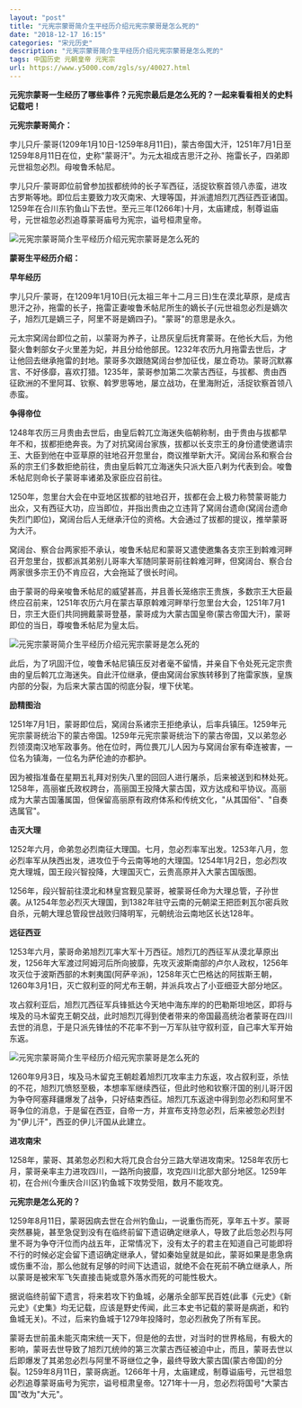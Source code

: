 ```yaml
---
layout: "post"
title: "元宪宗蒙哥简介生平经历介绍元宪宗蒙哥是怎么死的"
date: "2018-12-17 16:15"
categories: "宋元历史"
description: "元宪宗蒙哥简介生平经历介绍元宪宗蒙哥是怎么死的"
tags: 中国历史 元朝皇帝 元宪宗
url: https://www.y5000.com/zgls/sy/40027.html
---
```






**元宪宗蒙哥一生经历了哪些事件？元宪宗最后是怎么死的？一起来看看相关的史料记载吧！**

 **元宪宗蒙哥简介：**

孛儿只斤·蒙哥(1209年1月10日-1259年8月11日)，蒙古帝国大汗，1251年7月1日至1259年8月11日在位，史称"蒙哥汗"。为元太祖成吉思汗之孙、拖雷长子，四弟即元世祖忽必烈。母唆鲁禾帖尼。

孛儿只斤·蒙哥即位前曾参加拔都统帅的长子军西征，活捉钦察首领八赤蛮，进攻古罗斯等地。即位后主要致力攻灭南宋、大理等国，并派遣旭烈兀西征西亚诸国。1259年在合川东钓鱼山下去世。至元三年(1266年)十月，太庙建成，制尊谥庙号，元世祖忽必烈追尊蒙哥庙号为宪宗，谥号桓肃皇帝。

![元宪宗蒙哥简介生平经历介绍元宪宗蒙哥是怎么死的](https://img.y5000.com/uploads/allimg/190112/50dc09f5c46e91ea591bb206e13c2cc8.jpg)

 **蒙哥生平经历介绍：**

 **早年经历**

孛儿只斤·蒙哥，在1209年1月10日(元太祖三年十二月三日)生在漠北草原，是成吉思汗之孙，拖雷的长子，拖雷正妻唆鲁禾帖尼所生的嫡长子(元世祖忽必烈是嫡次子，旭烈兀是嫡三子，阿里不哥是嫡四子)。"蒙哥"的意思是永久。

元太宗窝阔台即位之前，以蒙哥为养子，让昂灰皇后抚育蒙哥。在他长大后，为他娶火鲁剌部女子火里差为妃，并且分给他部民。1232年农历九月拖雷去世后，才让他回去继承拖雷的封地。蒙哥多次跟随窝阔台参加征伐，屡立奇功。蒙哥沉默寡言、不好侈靡，喜欢打猎。1235年，蒙哥参加第二次蒙古西征，与拔都、贵由西征欧洲的不里阿耳、钦察、斡罗思等地，屡立战功，在里海附近，活捉钦察首领八赤蛮。

 **争得帝位**

1248年农历三月贵由去世后，由皇后斡兀立海迷失临朝称制，由于贵由与拔都早年不和，拔都拒绝奔丧。为了对抗窝阔台家族，拔都以长支宗王的身份遣使邀请宗王、大臣到他在中亚草原的驻地召开忽里台，商议推举新大汗。窝阔台系和察合台系的宗王们多数拒绝前往，贵由皇后斡兀立海迷失只派大臣八剌为代表到会。唆鲁禾帖尼则命长子蒙哥率诸弟及家臣应召前往。

1250年，忽里台大会在中亚地区拔都的驻地召开，拔都在会上极力称赞蒙哥能力出众，又有西征大功，应当即位，并指出贵由之立违背了窝阔台遗命(窝阔台遗命失烈门即位)，窝阔台后人无继承汗位的资格。大会通过了拔都的提议，推举蒙哥为大汗。

窝阔台、察合台两家拒不承认，唆鲁禾帖尼和蒙哥又遣使邀集各支宗王到斡难河畔召开忽里台，拔都派其弟别儿哥率大军随同蒙哥前往斡难河畔，但窝阔台、察合台两家很多宗王仍不肯应召，大会拖延了很长时间。

由于蒙哥的母亲唆鲁禾帖尼的威望甚高，并且善长笼络宗王贵族，多数宗王大臣最终应召前来，1251年农历六月在蒙古草原斡难河畔举行忽里台大会，1251年7月1日，宗王大臣们共同拥戴蒙哥登基，蒙哥成为大蒙古国皇帝(蒙古帝国大汗)，蒙哥即位的当日，尊唆鲁禾帖尼为皇太后。

![元宪宗蒙哥简介生平经历介绍元宪宗蒙哥是怎么死的](https://img.y5000.com/uploads/allimg/190112/4125f55605a5155102883bfa215eaa0a.jpg)

此后，为了巩固汗位，唆鲁禾帖尼镇压反对者毫不留情，并亲自下令处死元定宗贵由的皇后斡兀立海迷失。自此汗位继承，便由窝阔台家族转移到了拖雷家族，皇族内部的分裂，为后来大蒙古国的彻底分裂，埋下伏笔。

 **励精图治**

1251年7月1日，蒙哥即位后，窝阔台系诸宗王拒绝承认，后率兵镇压。1259年元宪宗蒙哥统治下的蒙古帝国。1259年元宪宗蒙哥统治下的蒙古帝国，又以弟忽必烈领漠南汉地军政事务。他在位时，两位畏兀儿人因为与窝阔台家有牵连被害，一位名为镇海，一位名为萨伦迪的亦都护。

因为被指准备在星期五礼拜对别失八里的回回人进行屠杀，后来被送到和林处死。1258年，高丽崔氏政权跨台，高丽国王投降大蒙古国，双方达成和平协议。高丽成为大蒙古国藩属国，但保留高丽原有政府体系和传统文化，"从其国俗"、"自奏选属官"。

 **击灭大理**

1252年六月，命弟忽必烈南征大理国。七月，忽必烈率军出发。1253年八月，忽必烈率军从陕西出发，进攻位于今云南等地的大理国。1254年1月2日，忽必烈攻克大理城，国王段兴智投降，大理国灭亡，云贵高原并入大蒙古国版图。

1256年，段兴智前往漠北和林皇宫觐见蒙哥，被蒙哥任命为大理总管，子孙世袭。从1254年忽必烈灭大理国，到1382年驻守云南的元朝梁王把匝剌瓦尔密兵败自杀，元朝大理总管段世战败归降明军，元朝统治云南地区长达128年。

 **远征西亚**

1253年六月，蒙哥命弟旭烈兀率大军十万西征。旭烈兀的西征军从漠北草原出发，1256年大军渡过阿姆河后所向披靡，先攻灭波斯南部的卢尔人政权，1256年攻灭位于波斯西部的木剌夷国(阿萨辛派)，1258年灭亡巴格达的阿拔斯王朝，1260年3月1日，灭亡叙利亚的阿尤布王朝，并派兵攻占了小亚细亚大部分地区。

攻占叙利亚后，旭烈兀西征军兵锋抵达今天地中海东岸的的巴勒斯坦地区，即将与埃及的马木留克王朝交战，此时旭烈兀得到使者带来的帝国最高统治者蒙哥在四川去世的消息，于是只派先锋怯的不花率不到一万军队驻守叙利亚，自己率大军开始东返。

![元宪宗蒙哥简介生平经历介绍元宪宗蒙哥是怎么死的](https://img.y5000.com/uploads/allimg/190112/c05fa5380ae8c4017bdaf9222b1f7ba6.jpg)

1260年9月3日，埃及马木留克王朝趁着旭烈兀攻率主力东返，攻占叙利亚，杀怯的不花，旭烈兀愤怒至极，本想率军继续西征，但此时他和钦察汗国的别儿哥汗因为争夺阿塞拜疆爆发了战争，只好结束西征。旭烈兀东返途中得到忽必烈和阿里不哥争位的消息，于是留在西亚，自帝一方，并宣布支持忽必烈，后来被忽必烈封为"伊儿汗"，西亚的伊儿汗国从此建立。

 **进攻南宋**

1258年，蒙哥、其弟忽必烈和大将兀良合台分三路大举进攻南宋。1258年农历七月，蒙哥亲率主力进攻四川，一路所向披靡，攻克四川北部大部分地区。1259年初，在合州(今重庆合川区)钓鱼城下攻势受阻，数月不能攻克。

 **元宪宗是怎么死的？**

1259年8月11日，蒙哥因病去世在合州钓鱼山，一说重伤而死，享年五十岁。蒙哥突然暴毙，甚至急促到没有在临终前留下遗诏确定继承人，导致了此后忽必烈与阿里不哥为争夺汗位而内战五年，正常情况下，没有太子的君主在知道自己可能即将不行的时候必定会留下遗诏确定继承人，譬如秦始皇就是如此，蒙哥如果是患急病或伤重不治，那么他就有足够的时间下达遗诏，就绝不会在死前不确立继承人，所以蒙哥是被宋军飞矢直接击毙或意外落水而死的可能性极大。

据说临终前留下遗言，将来若攻下钓鱼城，必屠杀全部军民百姓(此事《元史》《新元史》《史集》均无记载，应该是野史传闻，此三本史书记载的蒙哥是病逝，和钓鱼城无关)。不过，后来钓鱼城于1279年投降时，忽必烈赦免了所有军民。

蒙哥去世前虽未能灭南宋统一天下，但是他的去世，对当时的世界格局，有极大的影响，蒙哥去世导致了旭烈兀统帅的第三次蒙古西征被迫中止，而且，蒙哥去世以后即爆发了其弟忽必烈与阿里不哥继位之争，最终导致大蒙古国(蒙古帝国)的分裂。1259年8月11日，蒙哥病逝。1266年十月，太庙建成，制尊谥庙号，元世祖忽必烈追尊蒙哥庙号为宪宗，谥号桓肃皇帝。1271年十一月，忽必烈将国号"大蒙古国"改为"大元"。
